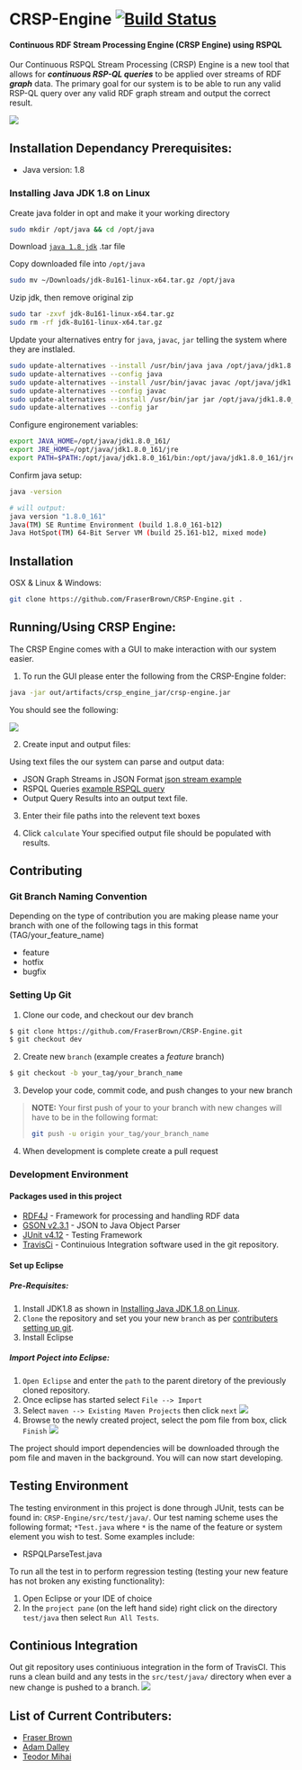 
# CRSP-Engine [![Build Status](https://travis-ci.org/FraserBrown/CRSP-Engine.svg?branch=master)](https://travis-ci.org/FraserBrown/CRSP-Engine)
#### Continuous RDF Stream Processing Engine (CRSP Engine) using RSPQL

[//]: # (Comment)

Our Continuous RSPQL Stream Processing (CRSP) Engine is a new tool that allows for ***continuous RSP-QL queries*** to be applied over streams of RDF ***graph*** data. 
The primary goal for our system is to be able to run any valid RSP-QL query over any valid RDF graph stream and output the correct result. 

[//]: # (Screenshot of program in use)
![](header.png)

## Installation Dependancy Prerequisites:
* Java version: 1.8

### Installing Java JDK 1.8 on Linux
Create java folder in opt and make it your working directory
```sh
sudo mkdir /opt/java && cd /opt/java
```
Download [``java 1.8 jdk``](java-jdl-dl) .tar file

Copy downloaded file into ``/opt/java``
```sh
sudo mv ~/Downloads/jdk-8u161-linux-x64.tar.gz /opt/java
```

Uzip jdk, then remove original zip
```sh
sudo tar -zxvf jdk-8u161-linux-x64.tar.gz
sudo rm -rf jdk-8u161-linux-x64.tar.gz
```

Update your alternatives entry for ``java``, ``javac``, ``jar`` telling the system where they are instlaled.
```sh
sudo update-alternatives --install /usr/bin/java java /opt/java/jdk1.8.0_161/bin/java 100
sudo update-alternatives --config java
sudo update-alternatives --install /usr/bin/javac javac /opt/java/jdk1.8.0_161/bin/javac 100
sudo update-alternatives --config javac
sudo update-alternatives --install /usr/bin/jar jar /opt/java/jdk1.8.0_161/bin/jar 100
sudo update-alternatives --config jar
```

Configure engironement variables:
```sh
export JAVA_HOME=/opt/java/jdk1.8.0_161/
export JRE_HOME=/opt/java/jdk1.8.0_161/jre
export PATH=$PATH:/opt/java/jdk1.8.0_161/bin:/opt/java/jdk1.8.0_161/jre/bin
```

Confirm java setup:
```sh
java -version

# will output:
java version "1.8.0_161"
Java(TM) SE Runtime Environment (build 1.8.0_161-b12)
Java HotSpot(TM) 64-Bit Server VM (build 25.161-b12, mixed mode)
```

## Installation
OSX & Linux & Windows:

```sh
git clone https://github.com/FraserBrown/CRSP-Engine.git .
```

## Running/Using CRSP Engine:
The CRSP Engine comes with a GUI to make interaction with our system easier.

1. To run the GUI please enter the following from the CRSP-Engine folder:
```sh
java -jar out/artifacts/crsp_engine_jar/crsp-engine.jar
```

You should see the following:

![](figures/crsp-gui.png)

2. Create input and output files:

Using text files the our system can parse and output data:
* JSON Graph Streams in JSON Format [json stream example][json-graph-stream]
* RSPQL Queries [example RSPQL query](query.txt)
* Output Query Results into an output text file.

3. Enter their file paths into the relevent text boxes

4. Click ``calculate``
Your specified output file should be populated with results.

## Contributing

### Git Branch Naming Convention
Depending on the type of contribution you are making please name your branch with one of the following tags in this format (TAG/your_feature_name)
- feature
- hotfix
- bugfix

### Setting Up Git
1. Clone our code, and checkout our dev branch
```sh
$ git clone https://github.com/FraserBrown/CRSP-Engine.git
$ git checkout dev
```

2. Create new ``branch`` (example creates a *feature* branch)
```sh
$ git checkout -b your_tag/your_branch_name
```

3. Develop your code, commit code, and push changes to your new branch

>**NOTE:** Your first push of your to your branch with new changes will have to be in the following format:
>```sh
>git push -u origin your_tag/your_branch_name
>```

4. When development is complete create a pull request


### Development Environment
#### Packages used in this project
* [RDF4J](http://rdf4j.org/) - Framework for processing and handling RDF data
* [GSON v2.3.1](https://github.com/google/gson) - JSON to Java Object Parser 
* [JUnit v4.12](https://junit.org/junit4/) - Testing Framework
* [TravisCi](https://travis-ci.org/) - Continuious Integration software used in the git repository.

#### Set up Eclipse
##### Pre-Requisites:
1. Install JDK1.8 as shown in [Installing Java JDK 1.8 on Linux](#Installing-Java-JDK-1.8-on-Linux).
2. ``Clone`` the repository and set you your new ``branch`` as per [contributers setting up git](#Setting-up-git).
3. Install Eclipse
##### Import Poject into Eclipse:
1. ``Open Eclipse`` and enter the ``path`` to the parent diretory of the previously cloned repository.
2. Once eclipse has started select ``File --> Import``
3. Select ``maven --> Existing Maven Projects`` then click ``next``
    ![](figures/eclipse-maven-projsetup.png)
4. Browse to the newly created project, select the pom file from box, click ``Finish``
    ![](figures/eclipse-select-maven-projsetup.png)

The project should import dependencies will be downloaded through the pom file and maven in the background. You will can now start developing.

## Testing Environment
The testing environment in this project is done through JUnit, tests can be found in: ``CRSP-Engine/src/test/java/``. Our test naming scheme uses the following format; ``*Test.java`` where ``*`` is the name of the feature or system element you wish to test.
Some examples include:
* RSPQLParseTest.java

To run all the test in to perform regression testing (testing your new feature has not broken any existing functionality):
1. Open Eclipse or your IDE of choice
2. In the ``project pane`` (on the left hand side) right click on the directory ``test/java`` then select ``Run All Tests``.

## Continious Integration
Out git repository uses continiuous integration in the form of TravisCI. This runs a clean build and any tests in the ``src/test/java/`` directory when ever a new change is pushed to a branch.
![](figures/travisci-branchpage.png)


<!-- Markdown link & img dfn's -->
[java-jdk-dl]: http://www.oracle.com/technetwork/pt/java/javase/downloads/jdk8-downloads-2133151.html
[json-graph-stream]:https://raw.githubusercontent.com/streamreasoning/RSP-QL/gh-pages/Example_RDF_Streams/BGN_Location_TempC_Minute_Unioned.json

## List of Current Contributers:
* [Fraser Brown](https://github.com/FraserBrown)
* [Adam Dalley](https://github.com/adam0629)
* [Teodor Mihai](https://github.com/Mihaiteodor95)